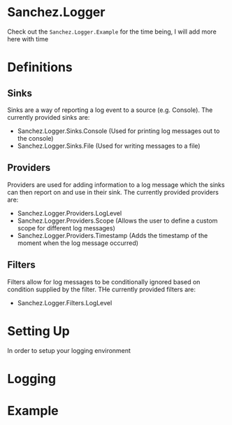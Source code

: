 # Sanchez.Logger

Check out the `Sanchez.Logger.Example` for the time being, I will add more here with time

# Definitions
## Sinks
Sinks are a way of reporting a log event to a source (e.g. Console). The currently provided sinks are:

- Sanchez.Logger.Sinks.Console (Used for printing log messages out to the console)
- Sanchez.Logger.Sinks.File (Used for writing messages to a file)

## Providers
Providers are used for adding information to a log message which the sinks can then report on and use in their sink. The currently provided providers are:

- Sanchez.Logger.Providers.LogLevel
- Sanchez.Logger.Providers.Scope (Allows the user to define a custom scope for different log messages)
- Sanchez.Logger.Providers.Timestamp (Adds the timestamp of the moment when the log message occurred)

## Filters
Filters allow for log messages to be conditionally ignored based on condition supplied by the filter. THe currently provided filters are:

- Sanchez.Logger.Filters.LogLevel

# Setting  Up
In order to setup your logging environment

# Logging

# Example